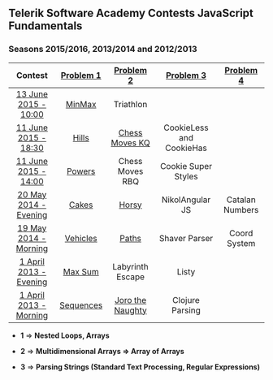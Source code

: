 ## Telerik Software Academy Contests JavaScript Fundamentals
### Seasons 2015/2016, 2013/2014 and 2012/2013

|               Contest               |   [Problem 1](https://github.com/petyakostova/Telerik-Academy/tree/master/Front-end/JS%20Fundamentals%20Contests/1)  |      [Problem 2](https://github.com/petyakostova/Telerik-Academy/tree/master/Front-end/JS%20Fundamentals%20Contests/2)      |          [Problem 3](https://github.com/petyakostova/Telerik-Academy/tree/master/Front-end/JS%20Fundamentals%20Contests/3)          |     [Problem 4](https://github.com/petyakostova/Telerik-Academy/tree/master/Front-end/JS%20Fundamentals%20Contests/4)    |
|:-----------------------------------:|:------------:|:-------------------:|:---------------------------:|:----------------:|
|         [13 June 2015 - 10:00](http://bgcoder.com/Contests/248/JavaScript-13-June-2015-10-00)        |   [MinMax](https://github.com/petyakostova/Telerik-Academy/tree/master/Front-end/JS%20Fundamentals%20Contests/1/1.%20MinMax)  |     Triathlon    |                             |                  |
|         [11 June 2015 - 18:30](http://bgcoder.com/Contests/247/JavaScript-11-June-2015-18-30)        |   [Hills](https://github.com/petyakostova/Telerik-Academy/tree/master/Front-end/JS%20Fundamentals%20Contests/1/1.%20Hills)   |  [Chess Moves KQ](https://github.com/petyakostova/Telerik-Academy/tree/master/Front-end/JS%20Fundamentals%20Contests/2/2.%20Chess%20Moves%20KQ)  | CookieLess and CookieHas |                  |
|         [11 June 2015 - 14:00](http://bgcoder.com/Contests/246/JavaScript-11-June-2015-14-00)        |   [Powers](https://github.com/petyakostova/Telerik-Academy/tree/master/Front-end/JS%20Fundamentals%20Contests/1/1.%20Powers)  |  Chess Moves RBQ |    Cookie Super Styles   |                  |
|  [20 May 2014 - Evening](http://bgcoder.com/Contests/189/JavaScript-20-May-2014-Evening) |   [Cakes](https://github.com/petyakostova/Telerik-Academy/tree/master/Front-end/JS%20Fundamentals%20Contests/1/1.%20Cakes)   |       [Horsy](https://github.com/petyakostova/Telerik-Academy/tree/master/Front-end/JS%20Fundamentals%20Contests/2/2.%20Horsy)      |      NikolAngular JS     | Catalan Numbers |
|  [19 May 2014 - Morning](http://bgcoder.com/Contests/187/JavaScript-19-May-2014-Morning) |  [Vehicles](https://github.com/petyakostova/Telerik-Academy/tree/master/Front-end/JS%20Fundamentals%20Contests/1/1.%20Vehicles) |       [Paths](https://github.com/petyakostova/Telerik-Academy/tree/master/Front-end/JS%20Fundamentals%20Contests/2/2.%20Paths)      |       Shaver Parser      | Coord System |
| [1 April 2013 - Evening](http://bgcoder.com/Contests/75/JavaScript-1-April-2013-Evening) |  [Max Sum](https://github.com/petyakostova/Telerik-Academy/tree/master/Front-end/JS%20Fundamentals%20Contests/1/1.%20Max%20Sum)  | Labyrinth Escape |           Listy          |                  |
| [1 April 2013 - Morning](http://bgcoder.com/Contests/74/JavaScript-1-April-2013-Morning) | [Sequences](https://github.com/petyakostova/Telerik-Academy/tree/master/Front-end/JS%20Fundamentals%20Contests/1/1.%20Sequences) | [Joro the Naughty](https://github.com/petyakostova/Telerik-Academy/tree/master/Front-end/JS%20Fundamentals%20Contests/2/2.%20Joro%20the%20Naughty) |      Clojure Parsing     |                  |

- **1** => **Nested Loops, Arrays**

- **2** => **Multidimensional Arrays => Array of Arrays**

- **3** => **Parsing Strings (Standard Text Processing, Regular Expressions)**
